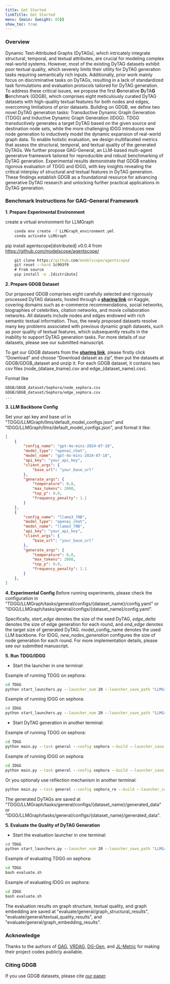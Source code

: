 ```yaml
---
title: Get Started
linkTitle: Get Started
menu: {main: {weight: 05}}
show_toc: true
---
```


### Overview
Dynamic Text-Attributed Graphs (DyTAGs), which intricately integrate structural, temporal, and textual attributes, are crucial for modeling complex real-world systems.
However, most of the existing DyTAG datasets exhibit poor textual quality, which severely limits their utility for DyTAG generation tasks requiring semantically rich inputs.
Additionally, prior work mainly focus on discriminative tasks on DyTAGs, resulting in a lack of standardized task formulations and evaluation protocols tailored for DyTAG generation.
To address these critical issues, we propose the first **G**enerative **D**yTA**G** **B**enchmark (GDGB), which comprises eight meticulously curated DyTAG datasets with high-quality textual features for both nodes and edges, overcoming limitations of prior datasets.
Building on GDGB, we define two novel DyTAG generation tasks: Transductive Dynamic Graph Generation (TDGG) and Inductive Dynamic Graph Generation (IDGG). 
TDGG transductively generates a target DyTAG based on the given source and destination node sets, while the more challenging IDGG introduces new node generation to inductively model the dynamic expansion of real-world graph data. 
To enable holistic evaluation, we design multifaceted metrics that assess the structural, temporal, and textual quality of the generated DyTAGs.
We further propose GAG-General, an LLM-based multi-agent generative framework tailored for reproducible and robust benchmarking of DyTAG generation.
Experimental results demonstrate that GDGB enables rigorous evaluation of TDGG and IDGG, with key insights revealing the critical interplay of structural and textual features in DyTAG generation. 
These findings establish GDGB as a foundational resource for advancing generative DyTAG research and unlocking further practical applications in DyTAG generation. 

### Benchmark Instructions for GAG-General Framework

**1. Prepare Experimental Environment**

create a virtual environment for LLMGraph
```cmd
    conda env create -f LLMGraph_environment.yml
    conda activate LLMGraph
```

pip install agentscope\[distributed\] v0.0.4 from https://github.com/modelscope/agentscope/
```cmd
    git clone https://github.com/modelscope/agentscope/
    git reset --hard 1c993f9
    # From source
    pip install -e .[distribute]
```

**2. Prepare GDGB Dataset**

Our proposed GDGB comprises eight carefully selected and rigorously processed DyTAG datasets, hosted through a **[sharing link](https://kaggle.com/datasets/f5e51c13e31f34cc84177d121c5902e0076c826d24e40414186024232e62973e)** on Kaggle, covering domains such as e-commerce recommendations, social networks, biographies of celebrities, citation networks, and movie collaboration networks. All datasets include nodes and edges endowed with rich semantic textual information. Thus, the newly proposed datasets resolve many key problems associated with previous dynamic graph datasets, such as poor quality of textual features, which subsequently results in the inability to support DyTAG generation tasks. For more details of our datasets, please see our submitted manuscript.

To get our GDGB datasets from the **[sharing link](https://kaggle.com/datasets/f5e51c13e31f34cc84177d121c5902e0076c826d24e40414186024232e62973e)**, please firstly click “Download” and choose “Download dataset as zip”, then put the datasets at GDGB/GDGB_dataset and unzip it.
For each GDGB dataset, it contains two csv files (node_{datase_tname}.csv and edge_{dataset_name}.csv).

Format like
```cmd
GDGB/GDGB_dataset/Sephora/node_sephora.csv
GDGB/GDGB_dataset/Sephora/edge_sephora.csv
...
```

**3. LLM Backbone Config**

Set your api key and base url in "TDGG/LLMGraph/llms/default_model_configs.json" and "IDGG/LLMGraph/llms/default_model_configs.json", and format it like:
```json
[
    {
        "config_name": "gpt-4o-mini-2024-07-18",
        "model_type": "openai_chat",
        "model_name": "gpt-4o-mini-2024-07-18",
        "api_key": "your_api_key",
        "client_args": {
            "base_url": "your_base_url"
        },
        "generate_args": {
            "temperature": 0.8,
            "max_tokens": 2000,
            "top_p": 0.9,
            "frequency_penalty": 1.1
        }
    },
    {
        "config_name": "llama3_70B",
        "model_type": "openai_chat",
        "model_name": "llama3_70B",
        "api_key": "your_api_key",
        "client_args": {
            "base_url": "your_base_url"
        },
        "generate_args": {
            "temperature": 0.8,
            "max_tokens": 2000,
            "top_p": 0.9,
            "frequency_penalty": 1.1
        }
    },
]
```

**4. Experimental Config**
Before running experiments, please check the configuration in "TDGG/LLMGraph/tasks/general/configs/{dataset_name}/config.yaml" or "IDGG/LLMGraph/tasks/general/configs/{dataset_name}/config.yaml".

Specifically, *start_edge* denotes the size of the seed DyTAG, *edge_delta* denotes the size of edge generation for each round, and *end_edge* denotes the target size of generated DyTAG. model_config_name denotes the used LLM backbone. For IDGG, *new_nodes_generation* configures the size of node generation for each round. For more implementation details, please see our submitted manuscript.

**5. Run TDGG/IDGG**

- Start the launcher in one terminal:

Example of running TDGG on sephora:
```cmd
cd TDGG
python start_launchers.py --launcher_num 20 --launcher_save_path "LLMGraph/llms/launcher_info_sephora_tdgg.json"
```

Example of running IDGG on sephora:
```cmd
cd IDGG
python start_launchers.py --launcher_num 20 --launcher_save_path "LLMGraph/llms/launcher_info_sephora_idgg.json"
```

- Start DyTAG generation in another terminal:

Example of running TDGG on sephora:
```cmd
cd TDGG
python main.py --task general --config sephora --build --launcher_save_path "LLMGraph/llms/launcher_info_sephora_tdgg.json"

```

Example of running IDGG on sephora:
```cmd
cd IDGG
python main.py --task general --config sephora --build --launcher_save_path "LLMGraph/llms/launcher_info_sephora_idgg.json"

```

Or you optionaly use reflection mechanism in another terminal:
```cmd
python main.py --task general --config sephora_re --build --launcher_save_path "LLMGraph/llms/launcher_info_sephora_tdgg.json"

```

The generated DyTAGs are saved at "TDGG/LLMGraph/tasks/general/configs/{dataset_name}/generated_data" or "IDGG/LLMGraph/tasks/general/configs/{dataset_name}/generated_data".

**5. Evaluate the Quality of DyTAG Generation**

- Start the evaluation launcher in one terminal:

```cmd
cd TDGG
python start_launchers.py --launcher_num 20 --launcher_save_path "LLMGraph/llms/launchers_general_eval.json"

```

Example of evaluating TDGG on sephora:
```cmd
cd TDGG
bash evaluate.sh
```

Example of evaluating IDGG on sephora:
```cmd
cd IDGG
bash evaluate.sh
```

The evaluation results on graph structure, textual quality, and graph embedding are saved at "evaluate/general/graph_structural_results", "evaluate/general/textual_quality_results", and "evaluate/general/graph_embedding_results".


### Acknowledge

Thanks to the authors of [GAG](https://arxiv.org/abs/2410.09824), [VRDAG](https://arxiv.org/abs/2412.08810), [DG-Gen](https://arxiv.org/abs/2412.15582), and [JL-Metric](https://arxiv.org/abs/2503.01720) for making their project codes publicly available. 

### Citing GDGB
If you use GDGB datasets, please cite [our paper]().
